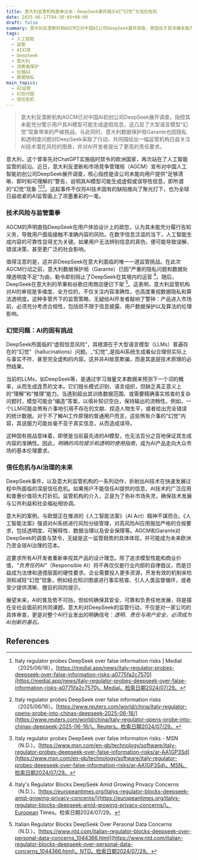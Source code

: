 ```yaml
---
title: 意大利监管机构重拳出击：DeepSeek事件揭示AI“幻觉”与信任危机
date: 2025-06-17T04:30:05+08:00
draft: false
summary: 意大利反垄断机构AGCM已对中国AI公司DeepSeek展开调查，原因在于其涉嫌未能充分警示用户AI模型可能生成虚假信息，暴露了大型语言模型“幻觉”现象带来的挑战。此外，意大利数据保护局Garante此前已因隐私和透明度问题对DeepSeek实施禁令，这双重监管行动突显了AI技术面临的信任危机和日益严格的全球治理趋势。该事件强调了AI开发者在产品设计中需将透明度、责任和用户安全置于核心地位。
tags: 
  - 人工智能
  - 监管
  - AI幻觉
  - DeepSeek
  - 意大利
  - 消费者保护
  - 伦理AI
  - 数据隐私
main_topics: 
  - AI监管
  - 幻觉问题
  - 信任危机
---
```


> 意大利反垄断机构AGCM已对中国AI初创公司DeepSeek展开调查，指控其未能充分警示用户其AI模型可能生成虚假信息，这凸显了大型语言模型“幻觉”现象带来的严峻挑战。与此同时，意大利数据保护局Garante也因隐私和透明度问题对DeepSeek采取了行动，共同描绘出一幅监管机构日益关注AI技术潜在风险的图景，并对AI开发者提出了更高的责任要求。

意大利，这个曾率先对ChatGPT实施临时禁令的欧洲国家，再次站在了人工智能监管的前沿。近日，意大利反垄断和市场竞争管理局（AGCM）宣布对中国人工智能初创公司DeepSeek展开调查，核心指控是该公司未能向用户提供“足够清晰、即时和可理解的”警告，说明其AI模型可能生成虚假或误导性信息，即所谓的“幻觉”现象 [^1][^2][^3]。这起事件不仅将AI技术固有的缺陷推向了聚光灯下，也为全球日益收紧的AI监管画上了浓墨重彩的一笔。

### 技术风险与监管重拳

AGCM的声明直指DeepSeek在用户体验设计上的疏忽，认为其未能充分履行告知义务，导致用户面临接触不准确内容的风险。在数字信息泛滥的当下，人工智能生成内容的可靠性显得尤为关键。如果用户无法辨别信息的真伪，便可能导致误解、错误决策，甚至更广泛的社会影响。

值得注意的是，这并非DeepSeek在意大利面临的唯一一道监管挑战。在此次AGCM行动之前，意大利数据保护局（Garante）已因“严重的隐私问题和数据处理透明度不足”为由，勒令即刻阻止了DeepSeek在其境内的运营 [^4]。随后，DeepSeek在意大利的苹果和谷歌应用商店便已下架 [^5]。这表明，意大利监管机构对AI的审视是多维度、全方位的，不仅关注内容准确性，也高度重视数据隐私和算法透明度。这种多管齐下的监管策略，无疑给AI开发者敲响了警钟：产品进入市场前，必须充分考虑合规性，包括但不限于信息披露、用户数据保护以及算法的伦理影响。

### 幻觉问题：AI的固有挑战

DeepSeek所面临的“虚假信息风险”，其根源在于大型语言模型（LLMs）普遍存在的“幻觉”（hallucinations）问题。_“幻觉”_是指AI系统生成看似合理但实际上与事实不符、甚至完全虚构的内容。这并非AI故意欺骗，而是其底层技术原理的必然结果。

当前的LLMs，如DeepSeek等，是通过学习海量文本数据来预测下一个词的概率，从而生成连贯的文本。它们擅长模式识别、语言组织，但缺乏真正意义上的“理解”和“推理”能力。当遇到超出其训练数据范围、或需要精确事实核查的复杂问题时，模型可能会“编造”答案，以填补知识空白，保持输出的流畅性。例如，一个LLM可能会煞有介事地引用不存在的文献、捏造人物生平，或者给出完全错误的统计数据。对于不了解AI工作原理的普通用户而言，这些煞有介事的“幻觉”内容，其说服力可能丝毫不亚于真实信息，从而造成误导。

这种固有挑战意味着，即使是当前最先进的AI模型，也无法百分之百地保证其生成内容的准确性。因此，_明确的风险提示和透明的使用指南_，成为AI产品走向大众市场的基本伦理要求。

### 信任危机与AI治理的未来

DeepSeek事件，以及意大利监管机构的一系列动作，折射出AI技术在快速发展过程中所面临的深层信任危机。如果用户不能信任AI提供的信息，AI技术的广泛应用和普惠价值将大打折扣。监管机构的介入，正是为了弥补市场失灵，确保技术发展与公共利益和社会福祉相协调。

意大利的案例，与欧盟正在推进的《人工智能法案》（AI Act）精神不谋而合。《人工智能法案》强调对AI系统进行风险分级管理，对高风险AI应用施加严格的合规要求，包括透明度、可解释性、数据治理以及安全保障等。AGCM和Garante对DeepSeek的调查与禁令，无疑是这一监管趋势的具体体现，并可能成为未来欧洲乃至全球AI治理的范本。

这要求所有AI开发者重新审视其产品的设计理念。除了追求模型性能和商业价值，_“负责任的AI”_（Responsible AI）将不再仅仅是行业内部的自律倡议，而是日益成为法律和道德层面的硬性要求。企业需要投入更多资源，开发有效的机制来检测和减轻“幻觉”现象，例如结合知识图谱进行事实核查、引入人类监督循环，或者至少提供清晰、醒目的风险提示。

展望未来，AI的普及势不可挡，但如何确保其安全、可靠和负责任地发展，将是摆在全社会面前的共同课题。意大利对DeepSeek的监管行动，不仅是对一家公司的具体审查，更是对整个AI行业发出的明确信号：_透明、责任与用户安全，必须成为AI创新的基石。_

## References

[^1]: Italy regulator probes DeepSeek over false information risks | Medial（2025/06/16）。[https://medial.app/news/italy-regulator-probes-deepseek-over-false-information-risks-a0775fa2c7570](https://medial.app/news/italy-regulator-probes-deepseek-over-false-information-risks-a0775fa2c7570)。Medial。检索日期2024/07/29。
[^2]: Italy regulator probes DeepSeek over false information risks（2025/06/16）。[https://www.reuters.com/world/china/italy-regulator-opens-probe-into-chinas-deepseek-2025-06-16/](https://www.reuters.com/world/china/italy-regulator-opens-probe-into-chinas-deepseek-2025-06-16/)。Reuters。检索日期2024/07/29。
[^3]: Italy regulator probes DeepSeek over false information risks - MSN（N.D.）。[https://www.msn.com/en-gb/technology/software/italy-regulator-probes-deepseek-over-false-information-risks/ar-AA1GP3Sd](https://www.msn.com/en-gb/technology/software/italy-regulator-probes-deepseek-over-false-information-risks/ar-AA1GP3Sd)。MSN。检索日期2024/07/29。
[^4]: Italy's Regulator Blocks DeepSeek Amid Growing Privacy Concerns（N.D.）。[https://europeantimes.org/italys-regulator-blocks-deepseek-amid-growing-privacy-concerns/](https://europeantimes.org/italys-regulator-blocks-deepseek-amid-growing-privacy-concerns/)。European Times。检索日期2024/07/29。
[^5]: Italian Regulator Blocks DeepSeek Over Personal Data Concerns（N.D.）。[https://www.ntd.com/italian-regulator-blocks-deepseek-over-personal-data-concerns_1044366.html](https://www.ntd.com/italian-regulator-blocks-deepseek-over-personal-data-concerns_1044366.html)。NTD。检索日期2024/07/29。
